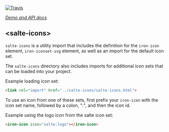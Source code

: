 [![Travis][travis-ci-image]][travis-ci-url]

_[Demo and API docs][salte-icon-docs]_

## &lt;salte-icons&gt;

`salte-icons` is a utility import that includes the definition for the `iron-icon` element, `iron-iconset-svg` element, as well as an import for the default icon set.

The `salte-icons` directory also includes imports for additional icon sets that can be loaded into your project.

Example loading icon set:

```html
<link rel="import" href="../salte-icons/salte-icons.html">
```

To use an icon from one of these sets, first prefix your `iron-icon` with the icon set name, followed by a colon, ":", and then the icon id.

Example using the logo icon from the salte icon set:

```html
<iron-icon icon="salte:logo"></iron-icon>
```

[travis-ci-image]: https://travis-ci.com/salte-io/salte-icons.svg?branch=master
[travis-ci-url]: https://travis-ci.com/salte-io/salte-icons

[salte-icon-docs]: https://salte-io.github.io/salte-icons
